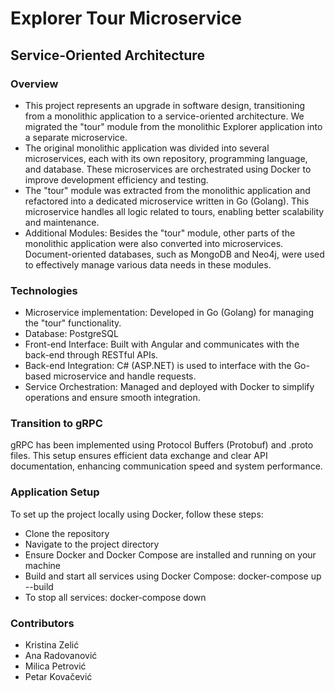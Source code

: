 # Explorer Tour Microservice
## Service-Oriented Architecture

### Overview
* This project represents an upgrade in software design, transitioning from a monolithic application to a service-oriented architecture. We migrated the "tour" module from the monolithic Explorer application into a separate microservice.
* The original monolithic application was divided into several microservices, each with its own repository, programming language, and database. These microservices are orchestrated using Docker to improve development efficiency and testing.
* The "tour" module was extracted from the monolithic application and refactored into a dedicated microservice written in Go (Golang). This microservice handles all logic related to tours, enabling better scalability and maintenance.
* Additional Modules: Besides the "tour" module, other parts of the monolithic application were also converted into microservices. Document-oriented databases, such as MongoDB and Neo4j, were used to effectively manage various data needs in these modules.

### Technologies
* Microservice implementation: Developed in Go (Golang) for managing the "tour" functionality.
* Database: PostgreSQL 
* Front-end Interface: Built with Angular and communicates with the back-end through RESTful APIs.
* Back-end Integration: C# (ASP.NET) is used to interface with the Go-based microservice and handle requests.
* Service Orchestration: Managed and deployed with Docker to simplify operations and ensure smooth integration.

### Transition to gRPC
gRPC has been implemented using Protocol Buffers (Protobuf) and .proto files. This setup ensures efficient data exchange and clear API documentation, enhancing communication speed and system performance.

### Application Setup
To set up the project locally using Docker, follow these steps:
* Clone the repository
* Navigate to the project directory
* Ensure Docker and Docker Compose are installed and running on your machine
* Build and start all services using Docker Compose: docker-compose up --build
* To stop all services: docker-compose down

### Contributors
* Kristina Zelić
* Ana Radovanović
* Milica Petrović
* Petar Kovačević

